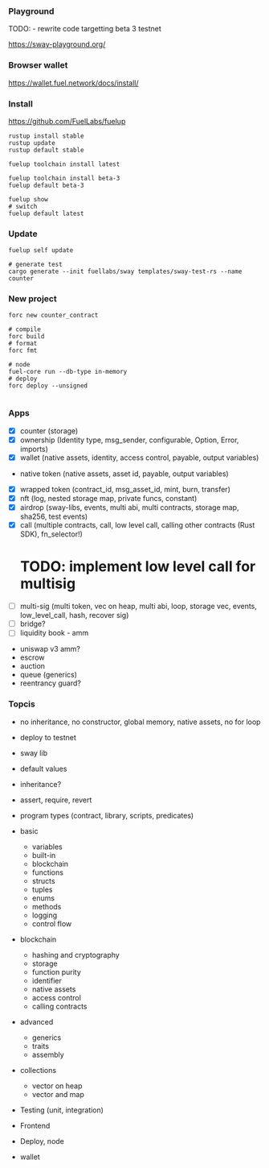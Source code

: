 ### Playground

TODO: - rewrite code targetting beta 3 testnet

https://sway-playground.org/

### Browser wallet

https://wallet.fuel.network/docs/install/

### Install

https://github.com/FuelLabs/fuelup

```shell
rustup install stable
rustup update
rustup default stable

fuelup toolchain install latest

fuelup toolchain install beta-3
fuelup default beta-3

fuelup show
# switch
fuelup default latest
```

### Update

```shell
fuelup self update

# generate test
cargo generate --init fuellabs/sway templates/sway-test-rs --name counter

```

### New project

```shell
forc new counter_contract

# compile
forc build
# format
forc fmt

# node
fuel-core run --db-type in-memory
# deploy
forc deploy --unsigned


```

### Apps

-   [x] counter (storage)
-   [x] ownership (Identity type, msg_sender, configurable, Option, Error, imports)
-   [x] wallet (native assets, identity, access control, payable, output variables)
-   native token (native assets, asset id, payable, output variables)
-   [x] wrapped token (contract_id, msg_asset_id, mint, burn, transfer)
-   [x] nft (log, nested storage map, private funcs, constant)
-   [x] airdrop (sway-libs, events, multi abi, multi contracts, storage map, sha256, test events)
-   [x] call (multiple contracts, call, low level call, calling other contracts (Rust SDK), fn_selector!)
    # TODO: implement low level call for multisig
-   [ ] multi-sig (multi token, vec on heap, multi abi, loop, storage vec, events, low_level_call, hash, recover sig)
-   [ ] bridge?
-   [ ] liquidity book - amm
-   uniswap v3 amm?
-   escrow
-   auction
-   queue (generics)
-   reentrancy guard?

### Topcis

-   no inheritance, no constructor, global memory, native assets, no for loop

-   deploy to testnet
-   sway lib
-   default values

-   inheritance?
-   assert, require, revert
-   program types (contract, library, scripts, predicates)
-   basic
    -   variables
    -   built-in
    -   blockchain
    -   functions
    -   structs
    -   tuples
    -   enums
    -   methods
    -   logging
    -   control flow
-   blockchain
    -   hashing and cryptography
    -   storage
    -   function purity
    -   identifier
    -   native assets
    -   access control
    -   calling contracts
-   advanced
    -   generics
    -   traits
    -   assembly
-   collections
    -   vector on heap
    -   vector and map
-   Testing (unit, integration)
-   Frontend
-   Deploy, node
-   wallet
